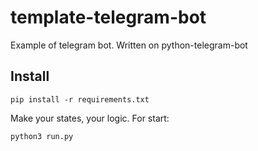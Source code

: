 # template-telegram-bot
Example of telegram bot. Written on python-telegram-bot
## Install
```
pip install -r requirements.txt
```
Make your states, your logic.
For start:
```
python3 run.py
```
